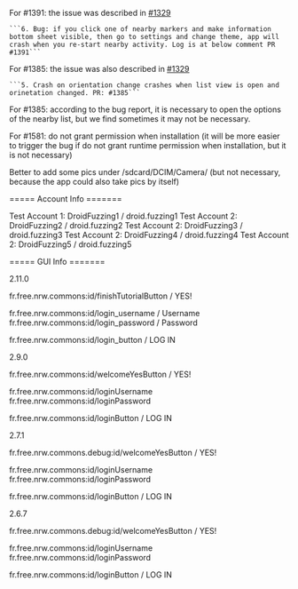 
For #1391: the issue was described in [#1329](https://github.com/commons-app/apps-android-commons/issues/1329)

    ```6. Bug: if you click one of nearby markers and make information bottom sheet visible, then go to settings and change theme, app will crash when you re-start nearby activity. Log is at below comment PR #1391```

For #1385: the issue was also described in [#1329](https://github.com/commons-app/apps-android-commons/issues/1329)

    ```5. Crash on orientation change crashes when list view is open and orinetation changed. PR: #1385```

For #1385: according to the bug report, it is necessary to open the options of the nearby list, but we find sometimes it may not be necessary. 


For #1581: do not grant permission when installation (it will be more easier to trigger the bug if do not grant runtime permission when installation, but it is 
not necessary)

Better to add some pics under /sdcard/DCIM/Camera/ (but not necessary, because the app could also take pics by itself)

===== Account Info =======

Test Account 1: DroidFuzzing1 / droid.fuzzing1
Test Account 2: DroidFuzzing2 / droid.fuzzing2
Test Account 2: DroidFuzzing3 / droid.fuzzing3
Test Account 2: DroidFuzzing4 / droid.fuzzing4
Test Account 2: DroidFuzzing5 / droid.fuzzing5

===== GUI Info =======

2.11.0

fr.free.nrw.commons:id/finishTutorialButton / YES!

fr.free.nrw.commons:id/login_username / Username
fr.free.nrw.commons:id/login_password / Password

fr.free.nrw.commons:id/login_button / LOG IN


2.9.0

fr.free.nrw.commons:id/welcomeYesButton / YES!

fr.free.nrw.commons:id/loginUsername
fr.free.nrw.commons:id/loginPassword


fr.free.nrw.commons:id/loginButton / LOG IN


2.7.1

fr.free.nrw.commons.debug:id/welcomeYesButton / YES!

fr.free.nrw.commons:id/loginUsername
fr.free.nrw.commons:id/loginPassword


fr.free.nrw.commons:id/loginButton / LOG IN


2.6.7

fr.free.nrw.commons.debug:id/welcomeYesButton / YES!

fr.free.nrw.commons:id/loginUsername
fr.free.nrw.commons:id/loginPassword


fr.free.nrw.commons:id/loginButton / LOG IN
